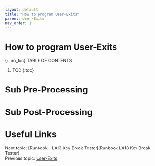 ```yaml
---
layout: default
title: "How to program User-Exits"
parent: User-Exits
nav_order: 1
---
```


# How to program User-Exits
{: .no_toc}
TABLE OF CONTENTS 
1. TOC
{:toc}  


# Sub Pre-Processing 




#  Sub Post-Processing



# Useful Links
Next topic: [Runbook - LX13 Key Break Tester](Runbook LX13 Key Break Tester)  
Previous topic: [User-Exits](../User-Exits)  

